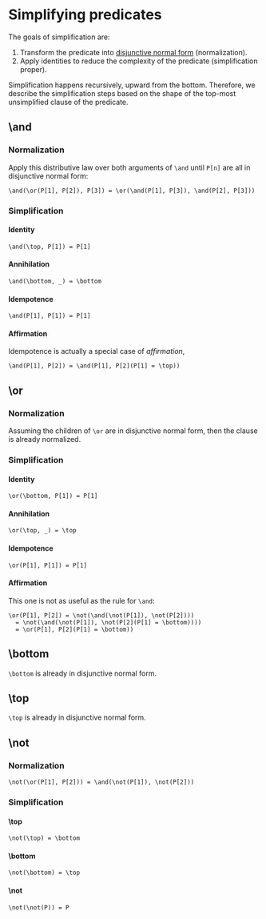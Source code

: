 # Simplifying predicates

The goals of simplification are:

1. Transform the predicate into [disjunctive normal form] (normalization).
2. Apply identities to reduce the complexity of the predicate (simplification proper).

Simplification happens recursively, upward from the bottom. Therefore, we
describe the simplification steps based on the shape of the top-most
unsimplified clause of the predicate.

## \and

### Normalization

Apply this distributive law over both arguments of `\and` until `P[n]` are all
in disjunctive normal form:

``` kore
\and(\or(P[1], P[2]), P[3]) = \or(\and(P[1], P[3]), \and(P[2], P[3]))
```

### Simplification

#### Identity

``` kore
\and(\top, P[1]) = P[1]
```

#### Annihilation

``` kore
\and(\bottom, _) = \bottom
```

#### Idempotence

``` kore
\and(P[1], P[1]) = P[1]
```

#### Affirmation

Idempotence is actually a special case of _affirmation_,

``` kore
\and(P[1], P[2]) = \and(P[1], P[2](P[1] = \top))
```

## \or

### Normalization

Assuming the children of `\or` are in disjunctive normal form, then the clause
is already normalized.

### Simplification

#### Identity

``` kore
\or(\bottom, P[1]) = P[1]
```

#### Annihilation

``` kore
\or(\top, _) = \top
```

#### Idempotence

``` kore
\or(P[1], P[1]) = P[1]
```

#### Affirmation

This one is not as useful as the rule for `\and`:

``` kore
\or(P[1], P[2]) = \not(\and(\not(P[1]), \not(P[2])))
  = \not(\and(\not(P[1]), \not(P[2](P[1] = \bottom))))
  = \or(P[1], P[2](P[1] = \bottom))
```

## \bottom

`\bottom` is already in disjunctive normal form.

## \top

`\top` is already in disjunctive normal form.

## \not

### Normalization

``` kore
\not(\or(P[1], P[2])) = \and(\not(P[1]), \not(P[2]))
```

### Simplification

#### \top

``` kore
\not(\top) = \bottom
```

#### \bottom

``` kore
\not(\bottom) = \top
```

#### \not

``` kore
\not(\not(P)) = P
```

[disjunctive normal form]: https://en.wikipedia.org/wiki/Disjunctive_normal_form